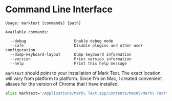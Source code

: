 # Command Line Interface

```
Usage: marktext [commands] [path]

Available commands:

  --debug                     Enable debug mode
  --safe                      Disable plugins and other user configuration
  --dump-keyboard-layout      Dump keyboard information
  --version                   Print version information
  --help                      Print this help message
```

`marktext` should point to your installation of Mark Text. The exact location will vary from platform to platform. Since I'm on Mac, I created convenient aliases for the version of Chrome that I have installed.

```sh
alias marktext="/Applications/Mark\ Text.app/Contents/MacOS/Mark\ Text"
```

